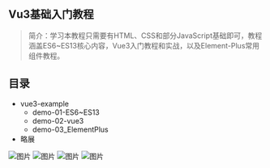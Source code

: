 ## Vu3基础入门教程

> 简介：学习本教程只需要有HTML、CSS和部分JavaScript基础即可，教程涵盖ES6~ES13核心内容，Vue3入门教程和实战，以及Element-Plus常用组件教程。

## 目录

- vue3-example
    - demo-01-ES6~ES13
    - demo-02-vue3
    - demo-03_ElementPlus
- 略展

![图片](https://imgbed.zukedog.cn/i/2024/07/31/xu9dkf.png)
![图片](https://imgbed.zukedog.cn/i/2024/07/31/xve278.png)
![图片](https://imgbed.zukedog.cn/i/2024/07/31/xvlbhc.png)
![图片](https://imgbed.zukedog.cn/i/2024/07/31/xvy5rp.png)